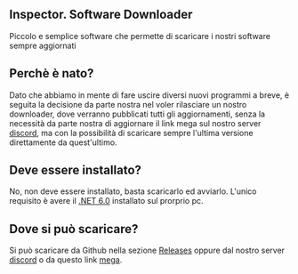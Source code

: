 ## Inspector. Software Downloader
Piccolo e semplice software che permette di scaricare i nostri software sempre aggiornati

## Perchè è nato?
Dato che abbiamo in mente di fare uscire diversi nuovi programmi a breve, è seguita la decisione da parte nostra nel voler rilasciare un nostro downloader, dove verranno pubblicati tutti gli aggiornamenti, senza la necessità da parte nostra di aggiornare il link mega sul nostro server [discord](https://discord.gg/UxsZeYFz7q), ma con la possibilità di scaricare sempre l'ultima versione direttamente da quest'ultimo.

## Deve essere installato?
No, non deve essere installato, basta scaricarlo ed avviarlo. L'unico requisito è avere il [.NET 6.0](https://dotnet.microsoft.com/en-us/download/dotnet/thank-you/runtime-desktop-6.0.2-windows-x64-installer) installato sul prorprio pc.

## Dove si può scaricare?
Si può scaricare da Github nella sezione [Releases](https://github.com/inspector-development/Inspector.-Software-Downloader/releases/tag/v1.0.0) oppure dal nostro server [discord](https://discord.gg/UxsZeYFz7q) o da questo link [mega](https://mega.nz/file/v8dCGDqA#YQ3VwTDIbrGmShJI2oPkloPRDbyTPuCKm-D_8TDTvgU).
